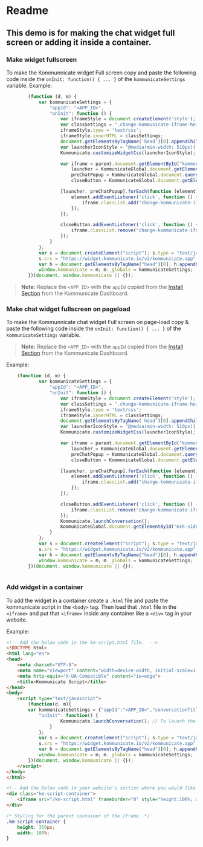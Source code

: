 # Readme

## This demo is for making the chat widget full screen or adding it inside a container.


### Make widget fullscreen
To make the Kommunnicate widget Full screen copy and paste the following code inside the `onInit: function() { ... }` of the `kommunicateSettings` variable.
Example:
```javascript
        (function (d, m) {
            var kommunicateSettings = {
                "appId": "<APP_ID>",
                "onInit": function () {
                    var iframeStyle = document.createElement('style');
                    var classSettings = ".change-kommunicate-iframe-height{height:100%!important;width:100%!important;right:0!important;bottom:0!important;max-height: 100%!important;}";
                    iframeStyle.type = 'text/css';
                    iframeStyle.innerHTML = classSettings;
                    document.getElementsByTagName('head')[0].appendChild(iframeStyle);
                    var launcherIconStyle = "@media(min-width: 510px){.mck-sidebox.fade.in,.mck-box .mck-box-sm{width:100%; height:100%;max-height:100%!important;border-radius:0px!important;}.mck-sidebox{right:0!important;bottom:0!important;}}";
                    Kommunicate.customizeWidgetCss(launcherIconStyle);

                    var iframe = parent.document.getElementById("kommunicate-widget-iframe"),
                        launcher = KommunicateGlobal.document.getElementById('mck-sidebox-launcher'),
                        preChatPopup = KommunicateGlobal.document.querySelector('#chat-popup-widget-container .chat-popup-widget-text-wrapper'),
                        closeButton = KommunicateGlobal.document.getElementById('km-chat-widget-close-button');

                    [launcher, preChatPopup].forEach(function (element) {
                        element.addEventListener('click', function () {
                            iframe.classList.add("change-kommunicate-iframe-height");
                        });
                    });

                    closeButton.addEventListener('click', function () {
                        iframe.classList.remove("change-kommunicate-iframe-height");
                    });
                }
            };
            var s = document.createElement("script"); s.type = "text/javascript"; s.async = true;
            s.src = "https://widget.kommunicate.io/v2/kommunicate.app";
            var h = document.getElementsByTagName("head")[0]; h.appendChild(s);
            window.kommunicate = m; m._globals = kommunicateSettings;
        })(document, window.kommunicate || {});

```
> **Note:** Replace the `<APP_ID>` with the `appId` copied from the <a href="https://dashboard.kommunicate.io/settings/install" target="_blank">Install Section</a> from the Kommunicate Dashboard.


### Make chat widget fullscreen on pageload
To make the Kommunnicate chat widget Full screen on page-load copy & paste the following code inside the `onInit: function() { ... }` of the `kommunicateSettings` variable.

> **Note:** Replace the `<APP_ID>` with the `appId` copied from the <a href="https://dashboard.kommunicate.io/settings/install" target="_blank">Install Section</a> from the Kommunicate Dashboard.

Example:
```javascript
	(function (d, m) {
            var kommunicateSettings = {
                "appId": "<APP_ID>",
                "onInit": function () {
                    var iframeStyle = document.createElement('style');
                    var classSettings = ".change-kommunicate-iframe-height{height:100%!important;width:100%!important;right:0!important;bottom:0!important;max-height: 100%!important;}";
                    iframeStyle.type = 'text/css';
                    iframeStyle.innerHTML = classSettings;
                    document.getElementsByTagName('head')[0].appendChild(iframeStyle);
                    var launcherIconStyle = "@media(min-width: 510px){.mck-sidebox.fade.in,.mck-box .mck-box-sm{width:100%; height:100%;max-height:100%!important;border-radius:0px!important;}.mck-sidebox{right:0!important;bottom:0!important;}}";
                    Kommunicate.customizeWidgetCss(launcherIconStyle);

                    var iframe = parent.document.getElementById("kommunicate-widget-iframe"),
                        launcher = KommunicateGlobal.document.getElementById('mck-sidebox-launcher'),
                        preChatPopup = KommunicateGlobal.document.querySelector('#chat-popup-widget-container .chat-popup-widget-text-wrapper'),
                        closeButton = KommunicateGlobal.document.getElementById('km-chat-widget-close-button');

                    [launcher, preChatPopup].forEach(function (element) {
                        element.addEventListener('click', function () {
                            iframe.classList.add("change-kommunicate-iframe-height");
                        });
                    });

                    closeButton.addEventListener('click', function () {
                        iframe.classList.remove("change-kommunicate-iframe-height");
                    });
                    Kommunicate.launchConversation();
                    KommunicateGlobal.document.getElementById('mck-sidebox-launcher').click()
                }
            };
            var s = document.createElement("script"); s.type = "text/javascript"; s.async = true;
            s.src = "https://widget.kommunicate.io/v2/kommunicate.app";
            var h = document.getElementsByTagName("head")[0]; h.appendChild(s);
            window.kommunicate = m; m._globals = kommunicateSettings;
        })(document, window.kommunicate || {});
	
```



### Add widget in a container
To add the widget in a container create a `.html` file and paste the kommunicate script in the `<body>` tag. Then load that `.html` file in the `<iframe>` and put that `<iframe>` inside any container like a `<div>` tag in your website.

Example:
```html
<!-- Add the below code in the km-script.html file.  -->
<!DOCTYPE html>
<html lang="en">
<head>
    <meta charset="UTF-8">
    <meta name="viewport" content="width=device-width, initial-scale=1.0">
    <meta http-equiv="X-UA-Compatible" content="ie=edge">
    <title>Kommunicate Script</title>
</head>
<body>
    <script type="text/javascript">
        (function(d, m){
		var kommunicateSettings = {"appId":"<APP_ID>","conversationTitle":"<CONVERSATION_TITLE>"
			"onInit": function() {
	    			Kommunicate.launchConversation(); // To launch the chat widget
	    		}
	    	};
         	var s = document.createElement("script"); s.type = "text/javascript"; s.async = true;
          	s.src = "https://widget.kommunicate.io/v2/kommunicate.app";
          	var h = document.getElementsByTagName("head")[0]; h.appendChild(s);
          	window.kommunicate = m; m._globals = kommunicateSettings;
        })(document, window.kommunicate || {});
    </script>
</body>
</html>
```

```html
<!-- Add the below code in your website's section where you would like to show the chat widget. -->
<div class="km-script-container">
	<iframe src="/km-script.html" frameborder="0" style="height:100%; width:100%;"></iframe>
</div>
```

```css
/* Styling for the parent container of the iframe  */
.km-script-container {
	height: 350px;
	width: 100%;
}
```
